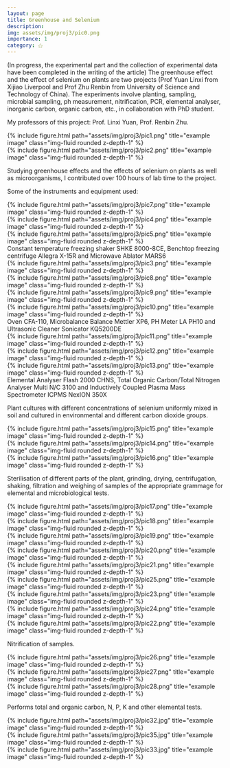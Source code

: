 ```yaml
---
layout: page
title: Greenhouse and Selenium
description:
img: assets/img/proj3/pic0.png
importance: 1
category: ⚝
---
```


(In progress, the experimental part and the collection of experimental data have been completed in the writing of the article) The greenhouse effect and the effect of selenium on plants are two projects (Prof Yuan Linxi from Xijiao Liverpool and Prof Zhu Renbin from University of Science and Technology of China). The experiments involve planting, sampling, microbial sampling, ph measurement, nitrification, PCR, elemental analyser, inorganic carbon, organic carbon, etc., in collaboration with PhD student.

My professors of this project: Prof. Linxi Yuan, Prof. Renbin Zhu. 
<div class="row">
    <div class="col-sm mt-3 mt-md-0">
        {% include figure.html path="assets/img/proj3/pic1.png" title="example image" class="img-fluid rounded z-depth-1" %}
    </div>
    <div class="col-sm mt-3 mt-md-0">
        {% include figure.html path="assets/img/proj3/pic2.png" title="example image" class="img-fluid rounded z-depth-1" %}
    </div>
</div>
<div class="caption">
</div>

Studying greenhouse effects and the effects of selenium on plants as well as microorganisms, I contributed over 100 hours of lab time to the project.

Some of the instruments and equipment used:
<div class="row">
    <div class="col-sm mt-3 mt-md-0">
        {% include figure.html path="assets/img/proj3/pic7.png" title="example image" class="img-fluid rounded z-depth-1" %}
    </div>
    <div class="col-sm mt-3 mt-md-0">
        {% include figure.html path="assets/img/proj3/pic4.png" title="example image" class="img-fluid rounded z-depth-1" %}
    </div>
    <div class="col-sm mt-3 mt-md-0">
        {% include figure.html path="assets/img/proj3/pic5.png" title="example image" class="img-fluid rounded z-depth-1" %}
    </div>
</div>
<div class="caption">
    Constant temperature freezing shaker SHKE 8000-8CE, Benchtop freezing centrifuge Allegra X-15R and Microwave Ablator MARS6
</div>

<div class="row">
    <div class="col-sm mt-3 mt-md-0">
        {% include figure.html path="assets/img/proj3/pic3.png" title="example image" class="img-fluid rounded z-depth-1" %}
    </div>
    <div class="col-sm mt-3 mt-md-0">
        {% include figure.html path="assets/img/proj3/pic8.png" title="example image" class="img-fluid rounded z-depth-1" %}
    </div>
    <div class="col-sm mt-3 mt-md-0">
        {% include figure.html path="assets/img/proj3/pic9.png" title="example image" class="img-fluid rounded z-depth-1" %}
    </div>
    <div class="col-sm mt-3 mt-md-0">
        {% include figure.html path="assets/img/proj3/pic10.png" title="example image" class="img-fluid rounded z-depth-1" %}
    </div>
</div>
<div class="caption">
    Oven CFA-110, Microbalance Balance Mettler XP6, PH Meter LA PH10 and Ultrasonic Cleaner Sonicator KQ5200DE
</div>

<div class="row">
    <div class="col-sm mt-3 mt-md-0">
        {% include figure.html path="assets/img/proj3/pic11.png" title="example image" class="img-fluid rounded z-depth-1" %}
    </div>
    <div class="col-sm mt-3 mt-md-0">
        {% include figure.html path="assets/img/proj3/pic12.png" title="example image" class="img-fluid rounded z-depth-1" %}
    </div>
    <div class="col-sm mt-3 mt-md-0">
        {% include figure.html path="assets/img/proj3/pic13.png" title="example image" class="img-fluid rounded z-depth-1" %}
    </div>
</div>
<div class="caption">
    Elemental Analyser Flash 2000 CHNS, Total Organic Carbon/Total Nitrogen Analyser Multi N/C 3100 and Inductively Coupled Plasma Mass Spectrometer ICPMS NexION 350X
</div>

Plant cultures with different concentrations of selenium uniformly mixed in soil and cultured in environmental and different carbon dioxide groups.
<div class="row">
    <div class="col-sm mt-3 mt-md-0">
        {% include figure.html path="assets/img/proj3/pic15.png" title="example image" class="img-fluid rounded z-depth-1" %}
    </div>
    <div class="col-sm mt-3 mt-md-0">
        {% include figure.html path="assets/img/proj3/pic14.png" title="example image" class="img-fluid rounded z-depth-1" %}
    </div>
    <div class="col-sm mt-3 mt-md-0">
        {% include figure.html path="assets/img/proj3/pic16.png" title="example image" class="img-fluid rounded z-depth-1" %}
    </div>
</div>
<div class="caption">
</div>

Sterilisation of different parts of the plant, grinding, drying, centrifugation, shaking, filtration and weighing of samples of the appropriate grammage for elemental and microbiological tests.
<div class="row">
    <div class="col-sm mt-3 mt-md-0">
        {% include figure.html path="assets/img/proj3/pic17.png" title="example image" class="img-fluid rounded z-depth-1" %}
    </div>
    <div class="col-sm mt-3 mt-md-0">
        {% include figure.html path="assets/img/proj3/pic18.png" title="example image" class="img-fluid rounded z-depth-1" %}
    </div>
    <div class="col-sm mt-3 mt-md-0">
        {% include figure.html path="assets/img/proj3/pic19.png" title="example image" class="img-fluid rounded z-depth-1" %}
    </div>
</div>
<div class="caption">
</div>
<div class="row">
    <div class="col-sm mt-3 mt-md-0">
        {% include figure.html path="assets/img/proj3/pic20.png" title="example image" class="img-fluid rounded z-depth-1" %}
    </div>
    <div class="col-sm mt-3 mt-md-0">
        {% include figure.html path="assets/img/proj3/pic21.png" title="example image" class="img-fluid rounded z-depth-1" %}
    </div>
    <div class="col-sm mt-3 mt-md-0">
        {% include figure.html path="assets/img/proj3/pic25.png" title="example image" class="img-fluid rounded z-depth-1" %}
    </div>
</div>
<div class="caption">
</div>
<div class="row">
    <div class="col-sm mt-3 mt-md-0">
        {% include figure.html path="assets/img/proj3/pic23.png" title="example image" class="img-fluid rounded z-depth-1" %}
    </div>
    <div class="col-sm mt-3 mt-md-0">
        {% include figure.html path="assets/img/proj3/pic24.png" title="example image" class="img-fluid rounded z-depth-1" %}
    </div>
    <div class="col-sm mt-3 mt-md-0">
        {% include figure.html path="assets/img/proj3/pic22.png" title="example image" class="img-fluid rounded z-depth-1" %}
    </div>
</div>
<div class="caption">
</div>

Nitrification of samples.
<div class="row">
    <div class="col-sm mt-3 mt-md-0">
        {% include figure.html path="assets/img/proj3/pic26.png" title="example image" class="img-fluid rounded z-depth-1" %}
    </div>
    <div class="col-sm mt-3 mt-md-0">
        {% include figure.html path="assets/img/proj3/pic27.png" title="example image" class="img-fluid rounded z-depth-1" %}
    </div>
</div>
<div class="caption">
</div>

<div class="row">
    <div class="col-sm mt-3 mt-md-0">
        {% include figure.html path="assets/img/proj3/pic28.png" title="example image" class="img-fluid rounded z-depth-1" %}
    </div>
</div>
<div class="caption">
</div>

Performs total and organic carbon, N, P, K and other elemental tests.
<div class="row">
    <div class="col-sm mt-3 mt-md-0">
        {% include figure.html path="assets/img/proj3/pic32.jpg" title="example image" class="img-fluid rounded z-depth-1" %}
    </div>
    <div class="col-sm mt-3 mt-md-0">
        {% include figure.html path="assets/img/proj3/pic35.jpg" title="example image" class="img-fluid rounded z-depth-1" %}
    </div>
</div>
<div class="caption">
</div>

<div class="row">
    <div class="col-sm mt-3 mt-md-0">
        {% include figure.html path="assets/img/proj3/pic33.jpg" title="example image" class="img-fluid rounded z-depth-1" %}
    </div>
</div>
<div class="caption">
</div>